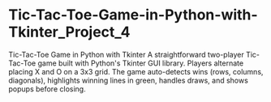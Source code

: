 # Tic-Tac-Toe-Game-in-Python-with-Tkinter_Project_4
Tic-Tac-Toe Game in Python with Tkinter A straightforward two-player Tic-Tac-Toe game built with Python's Tkinter GUI library. Players alternate placing X and O on a 3x3 grid. The game auto-detects wins (rows, columns, diagonals), highlights winning lines in green, handles draws, and shows popups before closing.
